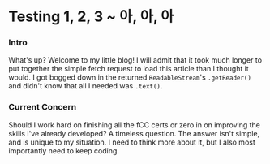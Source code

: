 # Testing 1, 2, 3 ~ 아, 아, 아  #

### Intro ###
What's up? Welcome to my little blog! I will admit that it took much longer to put together the simple fetch request to load this article than I thought it would. I got bogged down in the returned `ReadableStream`'s `.getReader()` and didn't know that all I needed was `.text()`.

### Current Concern ###
Should I work hard on finishing all the fCC certs or zero in on improving the skills I've already developed? A timeless question. The answer isn't simple, and is unique to my situation. I need to think more about it, but I also most importantly need to keep coding.
